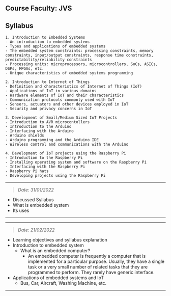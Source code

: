 Course Faculty: JVS
---
## Syllabus
    1. Introduction to Embedded Systems
    - An introduction to embedded systems
    - Types and applications of embedded systems
    - The embedded system constraints: processing constraints, memory constraints, input/output constraints, response time constraints, predictability/reliability constraints
    - Processing units: microprocessors, microcontrollers, SoCs, ASICs, DSPs, FPGAs, etc.
    - Unique characteristics of embedded systems programming
    
    2. Introduction to Internet of Things
    - Definition and characteristics of Internet of Things (IoT)
    - Applications of IoT in various domains
    - Hardware elements of IoT and their characteristics
    - Communication protocols commonly used with IoT
    - Sensors, actuators and other devices employed in IoT
    - Security and privacy concerns in IoT
    
    3. Development of Small/Medium Sized IoT Projects
    - Introduction to AVR microcontollers
    - Introduction to the Arduino
    - Interfacing with the Arduino
    - Arduino shields
    - Arduino programming and the Arduino IDE
    - Wireless control and communications with the Arduino

    4. Development of IoT projects using the Raspberry Pi
    - Introduction to the Raspberry Pi
    - Installing operating system and software on the Raspberry Pi
    - Interfacing with the Raspberry Pi
    - Raspberry Pi hats
    - Developing projects using the Raspberry Pi
---
> *Date: 31/01/2022*
 - Discussed Syllabus
 - What is embedded system
 - Its uses
---
---
> *Date: 21/02/2022*
 - Learning objectives and syllabus explanation
 - Introduction to embedded system
    - What is an embedded computer?
        - An embedded computer is frequently a computer that is implemented for a particular purpose. Usually, they have a single task or a very small number of related tasks that they are programmed to perform. They rarely have generic interface.
 - Applications of embedded systems and IoT
   - Bus, Car, Aircraft, Washing Machine, etc.
---